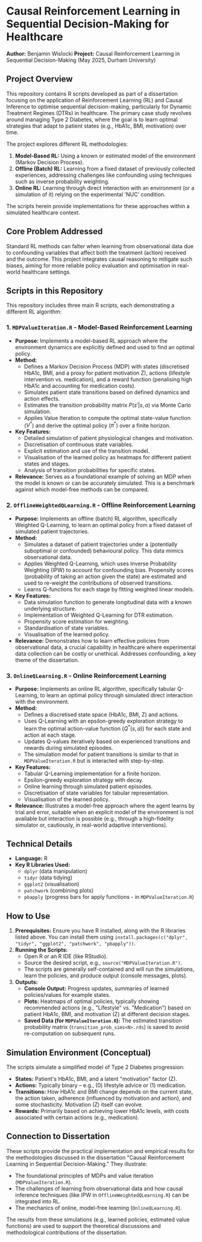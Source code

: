 # Causal Reinforcement Learning in Sequential Decision-Making for Healthcare

**Author:** Benjamin Wislocki
**Project:** Causal Reinforcement Learning in Sequential Decision-Making (May 2025, Durham University)

## Project Overview

This repository contains R scripts developed as part of a dissertation focusing on the application of Reinforcement Learning (RL) and Causal Inference to optimise sequential decision-making, particularly for Dynamic Treatment Regimes (DTRs) in healthcare. The primary case study revolves around managing Type 2 Diabetes, where the goal is to learn optimal strategies that adapt to patient states (e.g., HbA1c, BMI, motivation) over time.

The project explores different RL methodologies:
1.  **Model-Based RL:** Using a known or estimated model of the environment (Markov Decision Process).
2.  **Offline (Batch) RL:** Learning from a fixed dataset of previously collected experiences, addressing challenges like confounding using techniques such as inverse probability weighting.
3.  **Online RL:** Learning through direct interaction with an environment (or a simulation of it) relying on the experimental 'NUC' condition.

The scripts herein provide implementations for these approaches within a simulated healthcare context.

## Core Problem Addressed

Standard RL methods can falter when learning from observational data due to confounding variables that affect both the treatment (action) received and the outcome. This project integrates causal reasoning to mitigate such biases, aiming for more reliable policy evaluation and optimisation in real-world healthcare settings.

## Scripts in this Repository

This repository includes three main R scripts, each demonstrating a different RL algorithm:

### 1. `MDPValueIteration.R` - Model-Based Reinforcement Learning

* **Purpose:** Implements a model-based RL approach where the environment dynamics are explicitly defined and used to find an optimal policy.
* **Method:**
    * Defines a Markov Decision Process (MDP) with states (discretised HbA1c, BMI, and a proxy for patient motivation Z), actions (lifestyle intervention vs. medication), and a reward function (penalising high HbA1c and accounting for medication costs).
    * Simulates patient state transitions based on defined dynamics and action effects.
    * Estimates the transition probability matrix $P(s' | s, a)$ via Monte Carlo simulation.
    * Applies Value Iteration to compute the optimal state-value function ($V^*$) and derive the optimal policy ($\pi^*$) over a finite horizon.
* **Key Features:**
    * Detailed simulation of patient physiological changes and motivation.
    * Discretisation of continuous state variables.
    * Explicit estimation and use of the transition model.
    * Visualisation of the learned policy as heatmaps for different patient states and stages.
    * Analysis of transition probabilities for specific states.
* **Relevance:** Serves as a foundational example of solving an MDP when the model is known or can be accurately simulated. This is a benchmark against which model-free methods can be compared.

### 2. `OfflineWeightedQLearning.R` - Offline Reinforcement Learning

* **Purpose:** Implements an offline (batch) RL algorithm, specifically Weighted Q-Learning, to learn an optimal policy from a fixed dataset of simulated patient trajectories.
* **Method:**
    * Simulates a dataset of patient trajectories under a (potentially suboptimal or confounded) behavioural policy. This data mimics observational data.
    * Applies Weighted Q-Learning, which uses Inverse Probability Weighting (IPW) to account for confounding bias. Propensity scores (probability of taking an action given the state) are estimated and used to re-weight the contributions of observed transitions.
    * Learns Q-functions for each stage by fitting weighted linear models.
* **Key Features:**
    * Data simulation function to generate longitudinal data with a known underlying structure.
    * Implementation of Weighted Q-Learning for DTR estimation.
    * Propensity score estimation for weighting.
    * Standardisation of state variables.
    * Visualisation of the learned policy.
* **Relevance:** Demonstrates how to learn effective policies from observational data, a crucial capability in healthcare where experimental data collection can be costly or unethical. Addresses confounding, a key theme of the dissertation.

### 3. `OnlineQLearning.R` - Online Reinforcement Learning

* **Purpose:** Implements an online RL algorithm, specifically tabular Q-Learning, to learn an optimal policy through simulated direct interaction with the environment.
* **Method:**
    * Defines a discretised state space (HbA1c, BMI, Z) and actions.
    * Uses Q-Learning with an epsilon-greedy exploration strategy to learn the optimal action-value function ($Q^*(s,a)$) for each state and action at each stage.
    * Updates Q-values iteratively based on experienced transitions and rewards during simulated episodes.
    * The simulation model for patient transitions is similar to that in `MDPValueIteration.R` but is interacted with step-by-step.
* **Key Features:**
    * Tabular Q-Learning implementation for a finite horizon.
    * Epsilon-greedy exploration strategy with decay.
    * Online learning through simulated patient episodes.
    * Discretisation of state variables for tabular representation.
    * Visualisation of the learned policy.
* **Relevance:** Illustrates a model-free approach where the agent learns by trial and error, suitable when an explicit model of the environment is not available but interaction is possible (e.g., through a high-fidelity simulator or, cautiously, in real-world adaptive interventions).

## Technical Details

* **Language:** R
* **Key R Libraries Used:**
    * `dplyr` (data manipulation)
    * `tidyr` (data tidying)
    * `ggplot2` (visualisation)
    * `patchwork` (combining plots)
    * `pbapply` (progress bars for apply functions - in `MDPValueIteration.R`)

## How to Use

1.  **Prerequisites:** Ensure you have R installed, along with the R libraries listed above. You can install them using `install.packages(c("dplyr", "tidyr", "ggplot2", "patchwork", "pbapply"))`.
2.  **Running the Scripts:**
    * Open R or an R IDE (like RStudio).
    * Source the desired script, e.g., `source("MDPValueIteration.R")`.
    * The scripts are generally self-contained and will run the simulations, learn the policies, and produce output (console messages, plots).
3.  **Outputs:**
    * **Console Output:** Progress updates, summaries of learned policies/values for example states.
    * **Plots:** Heatmaps of optimal policies, typically showing recommended actions (e.g., "Lifestyle" vs. "Medication") based on patient HbA1c, BMI, and motivation (Z) at different decision stages.
    * **Saved Data (for `MDPValueIteration.R`):** The estimated transition probability matrix (`transition_prob_sims<N>.rds`) is saved to avoid re-computation on subsequent runs.

## Simulation Environment (Conceptual)

The scripts simulate a simplified model of Type 2 Diabetes progression:
* **States:** Patient's HbA1c, BMI, and a latent "motivation" factor (Z).
* **Actions:** Typically binary – e.g., (0) lifestyle advice or (1) medication.
* **Transitions:** How HbA1c and BMI change depends on the current state, the action taken, adherence (influenced by motivation and action), and some stochasticity. Motivation (Z) itself can evolve.
* **Rewards:** Primarily based on achieving lower HbA1c levels, with costs associated with certain actions (e.g., medication).

## Connection to Dissertation

These scripts provide the practical implementation and empirical results for the methodologies discussed in the dissertation "Causal Reinforcement Learning in Sequential Decision-Making." They illustrate:
* The foundational principles of MDPs and value iteration (`MDPValueIteration.R`).
* The challenges of learning from observational data and how causal inference techniques (like IPW in `OfflineWeightedQLearning.R`) can be integrated into RL.
* The mechanics of online, model-free learning (`OnlineQLearning.R`).

The results from these simulations (e.g., learned policies, estimated value functions) are used to support the theoretical discussions and methodological contributions of the dissertation.
